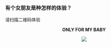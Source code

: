 ### 有个女朋友是种怎样的体验？

请扫描二维码体验

<div align="center">
<p><b>ONLY FOR MY BABY</b></p>
<img src="https://user-images.githubusercontent.com/29402174/41829976-868f3f28-7870-11e8-85c1-b7852a0c811c.png">
</div>
